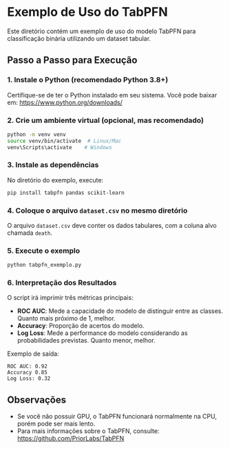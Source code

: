 # Exemplo de Uso do TabPFN

Este diretório contém um exemplo de uso do modelo TabPFN para classificação binária utilizando um dataset tabular.

## Passo a Passo para Execução

### 1. Instale o Python (recomendado Python 3.8+)
Certifique-se de ter o Python instalado em seu sistema. Você pode baixar em: https://www.python.org/downloads/

### 2. Crie um ambiente virtual (opcional, mas recomendado)
```bash
python -m venv venv
source venv/bin/activate  # Linux/Mac
venv\Scripts\activate    # Windows
```

### 3. Instale as dependências
No diretório do exemplo, execute:
```bash
pip install tabpfn pandas scikit-learn
```

### 4. Coloque o arquivo `dataset.csv` no mesmo diretório
O arquivo `dataset.csv` deve conter os dados tabulares, com a coluna alvo chamada `death`.

### 5. Execute o exemplo
```bash
python tabpfn_exemplo.py
```

### 6. Interpretação dos Resultados
O script irá imprimir três métricas principais:
- **ROC AUC**: Mede a capacidade do modelo de distinguir entre as classes. Quanto mais próximo de 1, melhor.
- **Accuracy**: Proporção de acertos do modelo.
- **Log Loss**: Mede a performance do modelo considerando as probabilidades previstas. Quanto menor, melhor.

Exemplo de saída:
```
ROC AUC: 0.92
Accuracy 0.85
Log Loss: 0.32
```

## Observações
- Se você não possuir GPU, o TabPFN funcionará normalmente na CPU, porém pode ser mais lento.
- Para mais informações sobre o TabPFN, consulte: https://github.com/PriorLabs/TabPFN
